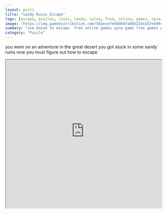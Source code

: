 ```yaml
---
layout: posts
title: "Sandy Ruins Escape"
tags: [escape, puzzles, ruins, sandy, solve, free, online, games, oyna, game, free, games, play, play, games]
image: "https://img.gamedistribution.com/562ecefe660647a89522dcb57eb99459.jpg"
summary: "use mouse to escape  free online games oyna game free games play play games"
category: "Puzzle"
---
```


you were on an adventure in the great desert you got stuck in some sandy ruins now you must figure out how to escape

<iframe width="100%" height="480px;" src="https://flash.gamedistribution.com?game=562ecefe660647a89522dcb57eb99459"></iframe>